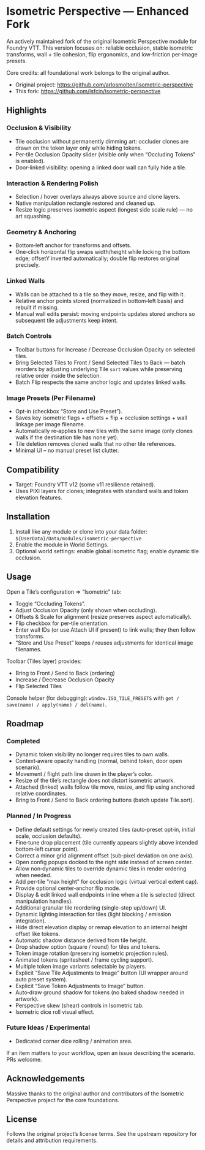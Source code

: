 # Isometric Perspective — Enhanced Fork

An actively maintained fork of the original Isometric Perspective module for Foundry VTT. This version focuses on: reliable occlusion, stable isometric transforms, wall + tile cohesion, flip ergonomics, and low‑friction per‑image presets.

Core credits: all foundational work belongs to the original author.
* Original project: https://github.com/arlosmolten/isometric-perspective
* This fork: https://github.com/lsfcin/isometric-perspective

## Highlights

### Occlusion & Visibility
* Tile occlusion without permanently dimming art: occluder clones are drawn on the token layer only while hiding tokens.
* Per‑tile Occlusion Opacity slider (visible only when “Occluding Tokens” is enabled).
* Door‑linked visibility: opening a linked door wall can fully hide a tile.

### Interaction & Rendering Polish
* Selection / hover overlays always above source and clone layers.
* Native manipulation rectangle restored and cleaned up.
* Resize logic preserves isometric aspect (longest side scale rule) — no art squashing.

### Geometry & Anchoring
* Bottom‑left anchor for transforms and offsets.
* One‑click horizontal flip swaps width/height while locking the bottom edge; offsetY inverted automatically; double flip restores original precisely.

### Linked Walls
* Walls can be attached to a tile so they move, resize, and flip with it.
* Relative anchor points stored (normalized in bottom‑left basis) and rebuilt if missing.
* Manual wall edits persist: moving endpoints updates stored anchors so subsequent tile adjustments keep intent.

### Batch Controls
* Toolbar buttons for Increase / Decrease Occlusion Opacity on selected tiles.
* Bring Selected Tiles to Front / Send Selected Tiles to Back — batch reorders by adjusting underlying Tile `sort` values while preserving relative order inside the selection.
* Batch Flip respects the same anchor logic and updates linked walls.

### Image Presets (Per Filename)
* Opt‑in (checkbox “Store and Use Preset”).
* Saves key isometric flags + offsets + flip + occlusion settings + wall linkage per image filename.
* Automatically re‑applies to new tiles with the same image (only clones walls if the destination tile has none yet).
* Tile deletion removes cloned walls that no other tile references.
* Minimal UI – no manual preset list clutter.

## Compatibility
* Target: Foundry VTT v12 (some v11 resilience retained).
* Uses PIXI layers for clones; integrates with standard walls and token elevation features.

## Installation
1. Install like any module or clone into your data folder: `${UserData}/Data/modules/isometric-perspective`
2. Enable the module in World Settings.
3. Optional world settings: enable global isometric flag; enable dynamic tile occlusion.

## Usage
Open a Tile’s configuration => “Isometric” tab:
* Toggle “Occluding Tokens”.
* Adjust Occlusion Opacity (only shown when occluding).
* Offsets & Scale for alignment (resize preserves aspect automatically).
* Flip checkbox for per‑tile orientation.
* Enter wall IDs (or use Attach UI if present) to link walls; they then follow transforms.
* “Store and Use Preset” keeps / reuses adjustments for identical image filenames.

Toolbar (Tiles layer) provides:
* Bring to Front / Send to Back (ordering)
* Increase / Decrease Occlusion Opacity
* Flip Selected Tiles

Console helper (for debugging): `window.ISO_TILE_PRESETS` with `get / save(name) / apply(name) / del(name)`.

## Roadmap

### Completed
* Dynamic token visibility no longer requires tiles to own walls.
* Context‑aware opacity handling (normal, behind token, door open scenario).
* Movement / flight path line drawn in the player’s color.
* Resize of the tile’s rectangle does not distort isometric artwork.
* Attached (linked) walls follow tile move, resize, and flip using anchored relative coordinates.
* Bring to Front / Send to Back ordering buttons (batch update Tile.sort).

### Planned / In Progress
* Define default settings for newly created tiles (auto‑preset opt‑in, initial scale, occlusion defaults).
* Fine‑tune drop placement (tile currently appears slightly above intended bottom‑left cursor point).
* Correct a minor grid alignment offset (sub‑pixel deviation on one axis).
* Open config popups docked to the right side instead of screen center.
* Allow non‑dynamic tiles to override dynamic tiles in render ordering when needed.
* Add per‑tile "max height" for occlusion logic (virtual vertical extent cap).
* Provide optional center‑anchor flip mode.
* Display & edit linked wall endpoints inline when a tile is selected (direct manipulation handles).
* Additional granular tile reordering (single-step up/down) UI.
* Dynamic lighting interaction for tiles (light blocking / emission integration).
* Hide direct elevation display or remap elevation to an internal height offset like tokens.
* Automatic shadow distance derived from tile height.
* Drop shadow option (square / round) for tiles and tokens.
* Token image rotation (preserving isometric projection rules).
* Animated tokens (spritesheet / frame cycling support).
* Multiple token image variants selectable by players.
* Explicit “Save Tile Adjustments to Image” button (UI wrapper around auto preset system).
* Explicit “Save Token Adjustments to Image” button.
* Auto‑draw ground shadow for tokens (no baked shadow needed in artwork).
* Perspective skew (shear) controls in Isometric tab.
* Isometric dice roll visual effect.

### Future Ideas / Experimental
* Dedicated corner dice rolling / animation area.

If an item matters to your workflow, open an issue describing the scenario. PRs welcome.

## Acknowledgements
Massive thanks to the original author and contributors of the Isometric Perspective project for the core foundations.

## License
Follows the original project’s license terms. See the upstream repository for details and attribution requirements.
